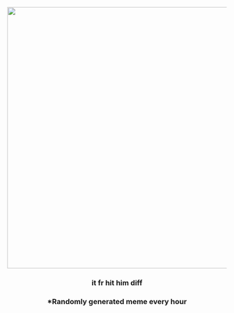 <p align="center">
        <img src="https://i.redd.it/y1tirnesnz2a1.jpg" width="600" height="600">
        </p>
        <h3 align="center">it fr hit him diff</h3>
        <h3 align="center">*Randomly generated meme every hour</h3>
    